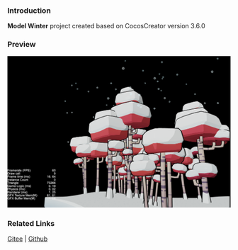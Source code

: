 ### Introduction
**Model Winter** project created based on CocosCreator version 3.6.0

### Preview
![image](../../../image/202203/2022030501.png)

### Related Links
[Gitee](https://gitee.com/mirrors_cocos-creator/example-3d/tree/v3.0/show-cases/assets/scenes) | [Github](https://github.com/cocos-creator/example-3d/tree/v3.0/show-cases/assets/scenes)